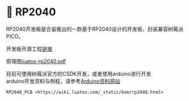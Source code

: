 # 📡 RP2040

RP2040开发板是合宙推出的一款基于RP2040设计的开发板，封装兼容树莓派PICO。

开发板开源工程[链接](https://gitee.com/openLuat/luatos-broads/tree/master/broads/RP2040)

原理图[luatos-rp2040.pdf](https://cdn.openluat-luatcommunity.openluat.com/attachment/20230814165827547_luatos-rp2040.pdf)

目前可使用树莓派官方的CSDK开发，或者使用arduino进行开发  
arduino开发资料与例程，请参考[Arduino资料网站](https://arduino.luatos.com/)

```{toctree}
RP2040_PCB <https://wiki.luatos.com/_static/bom/rp2040.html>
```
